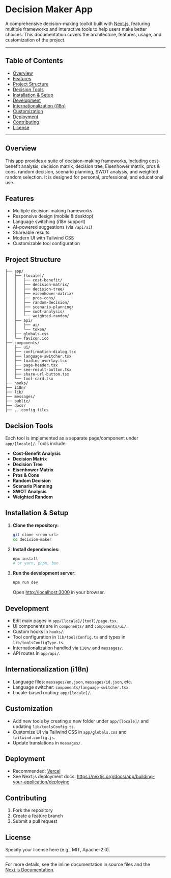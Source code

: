 # Decision Maker App

A comprehensive decision-making toolkit built with [Next.js](https://nextjs.org), featuring multiple frameworks and interactive tools to help users make better choices. This documentation covers the architecture, features, usage, and customization of the project.

---

## Table of Contents
- [Overview](#overview)
- [Features](#features)
- [Project Structure](#project-structure)
- [Decision Tools](#decision-tools)
- [Installation & Setup](#installation--setup)
- [Development](#development)
- [Internationalization (i18n)](#internationalization-i18n)
- [Customization](#customization)
- [Deployment](#deployment)
- [Contributing](#contributing)
- [License](#license)

---

## Overview
This app provides a suite of decision-making frameworks, including cost-benefit analysis, decision matrix, decision tree, Eisenhower matrix, pros & cons, random decision, scenario planning, SWOT analysis, and weighted random selection. It is designed for personal, professional, and educational use.

## Features
- Multiple decision-making frameworks
- Responsive design (mobile & desktop)
- Language switching (i18n support)
- AI-powered suggestions (via `/api/ai`)
- Shareable results
- Modern UI with Tailwind CSS
- Customizable tool configuration

## Project Structure
```
├── app/
│   ├── [locale]/
│   │   ├── cost-benefit/
│   │   ├── decision-matrix/
│   │   ├── decision-tree/
│   │   ├── eisenhower-matrix/
│   │   ├── pros-cons/
│   │   ├── random-decision/
│   │   ├── scenario-planning/
│   │   ├── swot-analysis/
│   │   └── weighted-random/
│   ├── api/
│   │   ├── ai/
│   │   └── token/
│   ├── globals.css
│   └── favicon.ico
├── components/
│   ├── ui/
│   ├── confirmation-dialog.tsx
│   ├── language-switcher.tsx
│   ├── loading-overlay.tsx
│   ├── page-header.tsx
│   ├── see-result-button.tsx
│   ├── share-url-button.tsx
│   └── tool-card.tsx
├── hooks/
├── i18n/
├── lib/
├── messages/
├── public/
├── docs/
├── ...config files
```

## Decision Tools
Each tool is implemented as a separate page/component under `app/[locale]/`. Tools include:
- **Cost-Benefit Analysis**
- **Decision Matrix**
- **Decision Tree**
- **Eisenhower Matrix**
- **Pros & Cons**
- **Random Decision**
- **Scenario Planning**
- **SWOT Analysis**
- **Weighted Random**

## Installation & Setup
1. **Clone the repository:**
   ```bash
   git clone <repo-url>
   cd decision-maker
   ```
2. **Install dependencies:**
   ```bash
   npm install
   # or yarn, pnpm, bun
   ```
3. **Run the development server:**
   ```bash
   npm run dev
   ```
   Open [http://localhost:3000](http://localhost:3000) in your browser.

## Development
- Edit main pages in `app/[locale]/[tool]/page.tsx`.
- UI components are in `components/` and `components/ui/`.
- Custom hooks in `hooks/`.
- Tool configuration in `lib/toolsConfig.ts` and types in `lib/toolsConfigType.ts`.
- Internationalization handled via `i18n/` and `messages/`.
- API routes in `app/api/`.

## Internationalization (i18n)
- Language files: `messages/en.json`, `messages/id.json`, etc.
- Language switcher: `components/language-switcher.tsx`.
- Locale-based routing: `app/[locale]/`.

## Customization
- Add new tools by creating a new folder under `app/[locale]/` and updating `lib/toolsConfig.ts`.
- Customize UI via Tailwind CSS in `app/globals.css` and `tailwind.config.js`.
- Update translations in `messages/`.

## Deployment
- Recommended: [Vercel](https://vercel.com/)
- See Next.js deployment docs: https://nextjs.org/docs/app/building-your-application/deploying

## Contributing
1. Fork the repository
2. Create a feature branch
3. Submit a pull request

## License
Specify your license here (e.g., MIT, Apache-2.0).

---

For more details, see the inline documentation in source files and the [Next.js Documentation](https://nextjs.org/docs).
